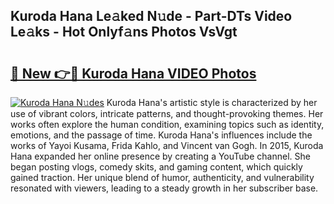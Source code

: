 ## Kuroda Hana Le𝚊ked N𝚞de - Part-DTs Video Le𝚊ks - Hot Onlyf𝚊ns Photos VsVgt

# <h2><a href="http://ab26949.deff.icu/?id=Kuroda+Hana">🔗 New 👉🔴 Kuroda Hana VIDEO Photos</a></h2>

[![Kuroda Hana N𝚞des](https://i.imgur.com/rIISA9y.gif)](http://ab26949.deff.icu/?id=Kuroda+Hana)
Kuroda Hana's artistic style is characterized by her use of vibrant colors, intricate patterns, and thought-provoking themes. Her works often explore the human condition, examining topics such as identity, emotions, and the passage of time. Kuroda Hana's influences include the works of Yayoi Kusama, Frida Kahlo, and Vincent van Gogh. In 2015, Kuroda Hana expanded her online presence by creating a YouTube channel. She began posting vlogs, comedy skits, and gaming content, which quickly gained traction. Her unique blend of humor, authenticity, and vulnerability resonated with viewers, leading to a steady growth in her subscriber base.
